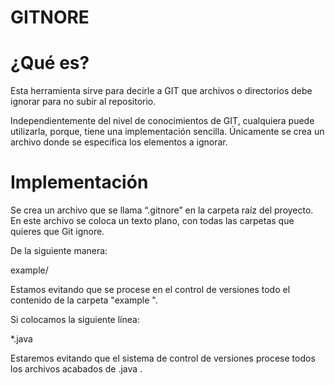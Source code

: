 # GITNORE 
# ¿Qué es?
Esta herramienta sirve para decirle a GIT que archivos o directorios debe ignorar para no subir al repositorio.

Independientemente del nivel de conocimientos de GIT, cualquiera puede utilizarla, porque, tiene una implementación sencilla. Únicamente se crea un archivo donde se especifica los elementos a ignorar.

# Implementación 

Se crea un archivo que se llama “.gitnore” en la carpeta raíz del proyecto. En este archivo se coloca un texto plano, con todas las carpetas que quieres que Git ignore.

De la siguiente manera:

example/

Estamos evitando que se procese en el control de versiones todo el contenido de la carpeta "example ".

Si colocamos la siguiente línea:

*.java

Estaremos evitando que el sistema de control de versiones procese todos los archivos acabados de .java .
